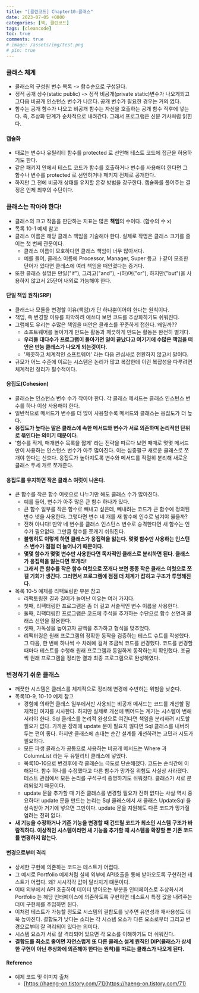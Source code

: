 ```yaml
---
title: "[클린코드] Chapter10-클래스"
date: 2023-07-05 +0800
categories: [책, 클린코드]
tags: [cleancode]
toc: true
comments: true
# image: /assets/img/test.png
# pin: true
---
```


### 클래스 체계
- 클래스의 구성원 변수 목록 -> 함수순으로 구성된다.
- 정적 공개 상수(static public) -> 정적 비공개(private static)변수가 나오게되고 그다음 비공개 인스턴스 변수가 나온다. 공개 변수가 필요한 경우는 거의 없다.
- 함수는 공개 함수가 나오고 비공개 함수는 자신을 호출하는 공개 함수 직후에 넣는다. 즉, 추상화 단계가 순차적으로 내려간다. 그래서 프로그램은 신문 기사처럼 읽힌다.

#### 캡슐화
- 때로는 변수나 유틸리티 함수를 protected 로 선언해 테스트 코드에 접근을 허용하기도 한다.
- 같은 패키지 안에서 테스트 코드가 함수를 호출하거나 변수를 사용해야 한다면 그 함수나 변수를 protected 로 선언하거나 패키지 전체로 공개한다.
- 하지만 그 전에 비공개 상태를 유지할 온갖 방법을 강구한다. 캡슐화를 풀어주는 결정은 언제 최후의 수단이다.

### 클래스는 작아야 한다!
- 클래스의 크고 작음을 판단하는 지표는 많은 **책임**의 수이다. (함수의 수 x)
- 목록 10-1 예제 참고
- 클래스 이름은 해당 클래스 책임을 기술해야 한다. 실제로 작명은 클래스 크기를 줄이는 첫 번째 관문이다.
  - 클래스 이름이 모호하다면 클래스 책임이 너무 많아서다.
  - 예를 들어, 클래스 이름에 Processor, Manager, Super 등고 ㅏ같이 모호한 단어가 있다면 클래스에 여러 책임을 떠안겼다는 증거다.
- 또한 클래스 설명은 만일("if"), 그리고("and"), -(하)며("or"), 하지만("but")을 사용하지 않고서 25단어 내외로 가능해야 한다.

#### 단일 책임 원칙(SRP)
- 클래스나 모듈을 변경할 이유(책임)가 단 하나뿐이어야 한다는 원칙이다.
- 책임, 즉 변경할 이유를 파악하려 애쓰다 보면 코드를 추상화하기도 쉬워진다.
- 그럼에도 우리는 수많은 책임을 떠안은 클래스를 꾸준하게 접한다. 왜일까??
  - 소프트웨어를 돌아가게 만드는 활동과 깨끗하게 만드는 활동은 완전히 별개다.
  - **우리들 대다수가 프로그램이 돌아가면 일이 끝났다고 여기기에 수많은 책임을 떠안은 만능 클래스가 나오게 되는것이다.**
  - '깨끗하고 체계적인 소프트웨어' 라는 다음 관심사로 전환하지 않고서 말이다.
- 규모가 어느 수준에 이르는 시스템은 논리가 많고 복잡한데 이런 복잡성을 다루려면 체계적인 정리가 필수적이다.

#### 응집도(Cohesion)
- 클래스는 인스턴스 변수 수가 작아야 한다. 각 클래스 메서드는 클래스 인스턴스 변수를 하나 이상 사용해야 한다.
- 일반적으로 메서드가 변수를 더 많이 사용할수록 메서드와 클래스는 응집도가 더 높다.
- **응집도가 높다는 말은 클래스에 속한 메서드와 변수가 서로 의존하며 논리적인 단위로 묶인다는 의미기 때문이다.**
- '함수를 작게, 매개변수 목록을 짧게' 라는 전략을 따르다 보면 때때로 몇몇 메서드만이 사용하는 인스턴스 변수가 아주 많아진다. 이는 십중팔구 새로운 클래스로 쪼개야 한다는 신호다. 응집도가 높아지도록 변수와 메서드를 적절히 분리해 새로운 클래스 두세 개로 쪼개준다.

#### 응집도를 유지하면 작은 클래스 여럿이 나온다.
- 큰 함수를 작은 함수 여럿으로 나누기만 해도 클래스 수가 많아진다. 
  - 예를 들어, 변수가 아주 많은 큰 함수 하나가 있다.
  - 큰 함수 일부를 작은 함수로 빼내고 싶은데, 빼내려는 코드가 큰 함수에 정의된 변수 넷을 사용한다. 그렇다면 변수 네 개를 새 함수에 인수로 넘겨야 옳을까?
  - 전혀 아니다! 만약 네 변수를 클래스 인스턴스 변수로 승격한다면 새 함수는 인수가 필요없다. 그만큼 함수를 쪼개기 쉬워진다.
  - **불행히도 이렇게 하면 클래스가 응집력을 잃는다. 몇몇 함수만 사용하는 인스턴스 변수가 점점 더 늘어나기 때문이다.**
  - **몇몇 함수가 몇몇 변수만 사용한다면 독자적인 클래스로 분리하면 된다. 클래스가 응집력을 잃는다면 쪼개라!**
  - **그래서 큰 함수를 작은 함수 여럿으로 쪼개다 보면 종종 작은 클래스 여럿으로 쪼갤 기회가 생긴다. 그러면서 프로그램에 점점 더 체계가 잡히고 구조가 투명해진다.**
- 목록 10-5 예제를 리팩토링한 부분 참고
  - 리팩토링한 결과 길이가 늘어난 이유는 여러 가지다.
  - 첫째, 리팩터링한 프로그램은 좀 더 길고 서술적인 변수 이름을 사용한다.
  - 둘째, 리팩터링한 프로그램은 코드에 주석을 추가하는 수단으로 함수 선언과 클래스 선언을 활용한다.
  - 셋째, 가독성을 높이고자 공백을 추가하고 형식을 맞추었다.
  - 리팩터링은 원래 프로그램의 정확한 동작을 검증하는 테스트 슈트를 작성했다. 그 다음, 한 번에 하나씩 수 차례에 걸쳐 조금씩 코드를 변경했다. 코드를 변경할 때마다 테스트를 수행해 원래 프로그램과 동일하게 동작하는지 확인했다. 조금씩 원래 프로그램을 정리한 결과 최종 프로그램으로 완성하였다.

### 변경하기 쉬운 클래스
- 깨끗한 시스템은 클래스를 체계적으로 정리해 변경에 수반하는 위험을 낮춘다.
- 목록10-9, 10-10 예제 참고
  - 경험에 의하면 클래스 일부에서만 사용되는 비공개 메서드는 코드를 개선할 잠재적인 여지를 시사한다. 하지만 실제로 개선에 뛰어드는 계기는 시스템이 변해서라야 한다. Sql 클래스를 논리적 완성으로 여긴다면 책임을 분리하려 시도할 필요가 없다. 가까운 장래에 update 문이 필요치 않다면 Sql 클래스를 내버려두는 편이 좋다. 하지만 클래스에 손대는 순간 설계를 개선하려는 고민과 시도가 필요하다.
  - 모든 파생 클래스가 공통으로 사용하는 비공개 메서드는 Where 과 ColumnList 라는 두 유틸리티 클래스에 넣었다.
  - 목록10-10으로 변경후에 각 클래슨느 극도로 단순해졌다. 코드는 순식간에 이해된다. 함수 하나를 수정했다고 다른 함수가 망가질 위험도 사실상 사라졌다. 테스트 관점에서 모든 논리를 구석구석 증명하기도 쉬워졌다. 클래스가 서로 분리되었기 때문이다.
  - update 문을 추가할 때 기존 클래스를 변경할 필요가 전혀 없다는 사실 역시 중요하다! update 문을 만드는 논리는 Sql 클래스에서 새 클래스 UpdateSql 을 상속받아 거기에 넣으면 그만이다. update 문을 지원해도 다른 코드가 망가질 염려는 전혀 없다.
- **새 기능을 수정하거나 기존 기능을 변경할 때 건드릴 코드가 최소인 시스템 구조가 바람직하다. 이상적인 시스템이라면 새 기능을 추가할 때 시스템을 확장할 뿐 기존 코드를 변경하지 않는다.**

#### 변경으로부터 격리
- 상세한 구현에 의존하는 코드는 테스트가 어렵다.
- 그 예시로 Portfolio 예제처럼 실제 외부에 API호출을 통해 받아오도록 구현하면 테스트가 어렵다. 왜? 시시각각 값이 달라지기 떄문이다.
- 이때 외부에서 API 호출하여 데이터 받아오는 부분을 인터페이스로 추상화시켜 Portfolio 는 해당 인터페이스에 의존하도록 구현하면 테스트시 특정 값을 내려주는 더미 구현체를 주입하면 된다.
- 이처럼 테스트가 가능할 정도로 시스템의 결합도를 낮추면 유연성과 재사용성도 더욱 높아진다. 결합도가 낮다는 소리는 각 시스템 요소가 다른 요소로부터 그리고 변경으로부터 잘 격리되어 있다는 의미다. 
- 시스템 요소가 서로 잘 격리되어 있으면 각 요소를 이해하기도 더 쉬워진다.
- **결합도를 최소로 줄이면 자연스럽게 또 다른 클래스 설계 원칙인 DIP(클래스가 상세한 구현이 아닌 추상화에 의존해야 한다는 원칙)를 따르는 클래스가 나오게 된다.**

#### Reference
- 예제 코드 및 이미지 출처
  - [https://haeng-on.tistory.com/71](https://haeng-on.tistory.com/71)
